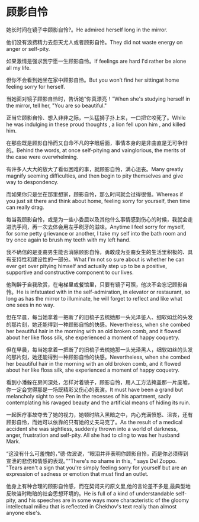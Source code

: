 # 顾影自怜

<p><span class="chinese">她长时间在镜子中顾影自怜?。</span><span class="english">He admired herself long in the mirror.</span></p>

<p><span class="chinese">他们没有浪费精力去怨天尤人或者顾影自怜。</span><span class="english">They did not waste energy on anger or self-pity.</span></p>

<p><span class="chinese">如果激情是强求我宁愿一生顾影自怜。</span><span class="english">If feelings are hard I'd rather be alone all my life.</span></p>

<p><span class="chinese">但你不会看到她坐在家中顾影自怜。</span><span class="english">But you won’t find her sittingat home feeling sorry for herself.</span></p>

<p><span class="chinese">当她面对镜子顾影自怜时，告诉她“你真漂亮！”</span><span class="english">When she's  studying herself in the mirror, tell her, "You are so beautiful."</span></p>

<p><span class="chinese">正当它顾影自怜、想入非非之际，一头猛狮子扑上来，一口把它咬死了。</span><span class="english">While he was indulging in these proud thoughts , a lion fell upon him , and killed him.</span></p>

<p><span class="chinese">在那些既是顾影自怜而又自命不凡的字眼后面，事情本身的是非曲直是无可争辩的。</span><span class="english">Behind the words, at once self-pitying and vainglorious, the merits of the case were overwhelming.</span></p>

<p><span class="chinese">有许多人大大的放大了看似困难的事，就顾影自怜，满心沮丧。</span><span class="english">Many greatly magnify seeming difficulties, and then begin to pity themselves and give way to despondency.</span></p>

<p><span class="chinese">而如果你只是坐在那里想家，顾影自怜，那么时间就会过得很慢。</span><span class="english">Whereas if you just sit there and think about home, feeling sorry for yourself, then time can really drag.</span></p>

<p><span class="chinese">每当我顾影自怜，或是为一些小委屈以及其他什么事情感到伤心的时候，我就会走进洗手间，再一次去体会用左手刷牙的滋味。</span><span class="english">Anytime I feel sorry for myself, for some petty grievance or another, I take my self into the bath room and try once again to brush my teeth with my left hand.</span></p>

<p><span class="chinese">我不确信的是亚裔男生能否消除顾影自怜，勇敢成为亚裔女生的生活里积极的、具有支持性和建设性的一部分。</span><span class="english">What I'm not so sure about is whether he can ever get over pitying himself and actually step up to be a positive, supportive and constructive component to our lives.</span></p>

<p><span class="chinese">他陶醉于自我欣赏，在电梯里或餐馆里，只要有镜子可照，他决不会忘记顾影自怜。</span><span class="english">He is infatuated with in the self-admiration, in elevator or restaurant, so long as has the mirror to illuminate, he will forget to reflect and like what one sees in no way.</span></p>

<p><span class="chinese">但在早晨，每当她拿着一把断了的旧梳子去梳她那一头光泽鉴人、细软如丝的头发的那片刻，她还能得到一种顾影自怜的快感。</span><span class="english">Nevertheless, when she combed her beautiful hair in the morning with an old broken comb, and it flowed about her like floss silk, she experienced a moment of happy coquetry.</span></p>

<p><span class="chinese">但在早晨，每当她拿着一把断了的旧梳子去梳她那一头光泽黑人，细软如丝的头发的那片刻，她还能得到一种顾影自怜的快感。</span><span class="english">Nevertheless, when she combed her beautiful hair in the morning with an old broken comb, and it flowed about her like floss silk, she experienced a moment of happy coquetry.</span></p>

<p><span class="chinese">看到小潘躲在房间深处，怎样对着镜子，顾影自怜，用人工方法掩盖那一片废墟，你一定会觉得那是一场既精彩又伤心的表演。</span><span class="english">It must have been a grand but melancholy sight to see Pen in the recesses of his apartment, sadly contemplating his ravaged beauty and the artificial means of hiding its ruin.</span></p>

<p><span class="chinese">一起医疗事故夺去了她的视力，她顿时陷入黑暗之中，内心充满愤怒、沮丧，还有顾影自怜，而她可以依靠的只有她的丈夫马克了。</span><span class="english">As the result of a medical accident she was sightless, suddenly thrown into a world of darkness, anger, frustration and self-pity. All she had to cling to was her husband Mark.</span></p>

<p><span class="chinese">“这没有什么可羞愧的，”德·佐波说，“眼泪并非表明你顾影自怜，而是你必须得到宣泄的悲伤和情感的表现。”</span><span class="english">"There's no shame in this, " says Del Zoppo. "Tears aren't a sign that you're simply feeling sorry for yourself but are an expression of sadness or emotion that must find an outlet.</span></p>

<p><span class="chinese">他身上有种合理的顾影自怜感，而在契诃夫的原文里,他的言论差不多是,最典型地反映当时晦暗的社会思想环境的。</span><span class="english">He is full of a kind of understandable self-pity, and his speeches are in some ways more characteristic of the gloomy intellectual milieu that is reflected in Chekhov's text really than almost anyone else's.</span></p>

